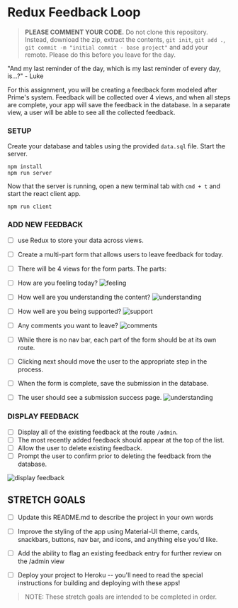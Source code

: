 # Redux Feedback Loop

> **PLEASE COMMENT YOUR CODE.** Do not clone this repository. Instead, download the zip, extract the contents, `git init`, `git add .`, `git commit -m "initial commit - base project"` and add your remote. Please do this before you leave for the day.

"And my last reminder of the day, which is my last reminder of every day, is...?" - Luke


 For this assignment, you will be creating a feedback form modeled after Prime's system. Feedback will be collected over 4 views, and when all steps are complete, your app will save the feedback in the database. In a separate view, a user will be able to see all the collected feedback. 

### SETUP

Create your database and tables using the provided `data.sql` file. Start the server.

```
npm install
npm run server
```

Now that the server is running, open a new terminal tab with `cmd + t` and start the react client app.

```
npm run client
```

### ADD NEW FEEDBACK

- [ ] use Redux to store your data across views.

- [ ] Create a multi-part form that allows users to leave feedback for today. 
- [ ] There will be 4 views for the form parts.
The parts:
- [ ] How are you feeling today?
![feeling](wireframes/page-one.png)
- [ ] How well are you understanding the content?
![understanding](wireframes/page-two.png)
- [ ] How well are you being supported?
![support](wireframes/page-three.png)
- [ ] Any comments you want to leave?
![comments](wireframes/page-four.png)

- [ ] While there is no nav bar, each part of the form should be at its own route. 
- [ ] Clicking next should move the user to the appropriate step in the process.

 - [ ] When the form is complete, save the submission in the database. 
 - [ ] The user should see a submission success page.
 ![understanding](wireframes/page-five.png)

### DISPLAY FEEDBACK

- [ ] Display all of the existing feedback at the route `/admin`. 
- [ ] The most recently added feedback should appear at the top of the list. 
- [ ] Allow the user to delete existing feedback. 
- [ ] Prompt the user to confirm prior to deleting the feedback from the database.

![display feedback](wireframes/admin.png)

## STRETCH GOALS

- [ ] Update this README.md to describe the project in your own words
- [ ] Improve the styling of the app using Material-UI theme, cards, snackbars, buttons, nav bar, and icons, and anything else you'd like.
- [ ] Add the ability to flag an existing feedback entry for further review on the /admin view
- [ ] Deploy your project to Heroku -- you'll need to read the special instructions for building and deploying with these apps! 


> NOTE: These stretch goals are intended to be completed in order.
